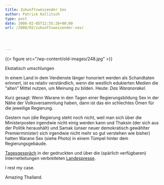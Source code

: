 ```yaml
---
title: Zukunftsweisender Sex
author: Patrick Kollitsch
type: post
date: 2008-02-05T12:55:28+00:00
url: /2008/02/zukunftsweisender-sex/




---
```

<div class="flickr">
  {{< figure src="/wp-content/old-images/248.jpg" >}} 
  
  <p>
    Ekstatisch umschlungen
  </p>
</div>

In einem Land in dem Verdienste länger honoriert werden als Schandtaten erinnert, ist es relativ verständlich, wenn die westlich edukierten Medien die &#8220;alten&#8221; Mittel nutzen, um Meinung zu bilden. Heute: _Das Waranorakel_.

Kurz gesagt: Wenn Warane in den Tagen einer Regierungsbildung Sex in der Nähe der Volksversammlung haben, dann ist das ein schlechtes Omen für die jeweilige Regierung. 

Gestern nun (die Regierung steht noch nicht, weil man sich über die Ministerposten irgendwie nicht einig werden kann und Thaksin (der sich aus der Politik heraushält) und Samak (unser neuer demokratisch gewählter Premierminister) sich irgendwie nicht mehr so gut verstehen wie bisher) hatten Warane Sex (siehe Photo) in einem Tümpel hinter dem Regierungsgebäude. 

[Tagesgespräch][1] in der gedruckten und über die (spärlich verfügbaren) Internetleitungen verbreiteten [Landespresse][2].

I rest my case.

Amazing Thailand.

 [1]: http://www.bangkokpost.com/breaking_news/breakingnews.php?id=125734
 [2]: http://www.nationmultimedia.com/2008/02/06/headlines/headlines_30064517.php